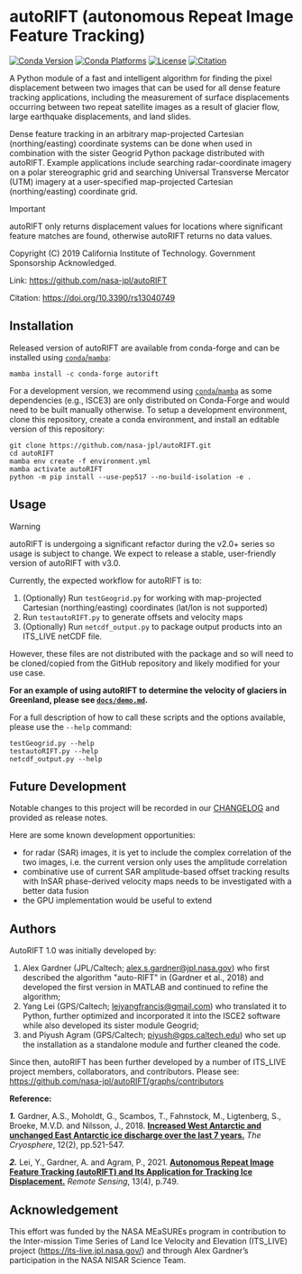 # autoRIFT (autonomous Repeat Image Feature Tracking)

[![Conda Version](https://img.shields.io/conda/vn/conda-forge/autorift.svg)](https://anaconda.org/conda-forge/autorift)
[![Conda Platforms](https://img.shields.io/conda/pn/conda-forge/autorift.svg)](https://anaconda.org/conda-forge/autorift)
[![License](https://img.shields.io/badge/License-Apache%202.0-blue.svg)](https://github.com/nasa-jpl/autoRIFT/blob/main/LICENSE)
[![Citation](https://img.shields.io/badge/DOI-10.3390/rs13040749-blue)](https://doi.org/10.3390/rs13040749)

A Python module of a fast and intelligent algorithm for finding the pixel displacement between two images that can be used for all dense feature tracking applications, including the measurement of surface displacements occurring between two repeat satellite images as a result of glacier flow, large earthquake displacements, and land slides.

Dense feature tracking in an arbitrary map-projected Cartesian (northing/easting) coordinate systems can be done when used in combination with the sister Geogrid Python package distributed with autoRIFT. Example applications include searching radar-coordinate imagery on a polar stereographic grid and searching Universal Transverse Mercator (UTM) imagery at a user-specified map-projected Cartesian (northing/easting) coordinate grid.

> [!IMPORTANT]
> autoRIFT only returns displacement values for locations where significant feature matches are found, otherwise autoRIFT returns no data values.


Copyright (C) 2019 California Institute of Technology.  Government Sponsorship Acknowledged.

Link: https://github.com/nasa-jpl/autoRIFT

Citation: https://doi.org/10.3390/rs13040749

## Installation

Released version of autoRIFT are available from conda-forge and can be installed using [`conda`/`mamba`](https://conda-forge.org/download/):
```shell
mamba install -c conda-forge autorift
```

For a development version, we recommend using [`conda`/`mamba`](https://conda-forge.org/download/) as some dependencies (e.g., ISCE3) are only distributed on Conda-Forge and would need to be built manually otherwise. To setup a development environment, clone this repository, create a conda environment, and install an editable version of this repository:
```shell
git clone https://github.com/nasa-jpl/autoRIFT.git
cd autoRIFT
mamba env create -f environment.yml
mamba activate autoRIFT
python -m pip install --use-pep517 --no-build-isolation -e .
```

## Usage

> [!WARNING]
> autoRIFT is undergoing a significant refactor during the v2.0+ series so usage is subject to change. We expect to release a stable, user-friendly version of autoRIFT with v3.0.

Currently, the expected workflow for autoRIFT is to:
1. (Optionally) Run `testGeogrid.py` for working with map-projected Cartesian (northing/easting) coordinates (lat/lon is not supported)
2. Run `testautoRIFT.py` to generate offsets and velocity maps
3. (Optionally) Run `netcdf_output.py` to package output products into an ITS_LIVE netCDF file. 

However, these files are not distributed with the package and so will need to be cloned/copied from the GitHub repository and likely modified for your use case. 

**For an example of using autoRIFT to determine the velocity of glaciers in Greenland, please see [`docs/demo.md`](docs/demo.md).**

For a full description of how to call these scripts and the options available, please use the `--help` command:
```shell
testGeogrid.py --help
testautoRIFT.py --help
netcdf_output.py --help
```

## Future Development

Notable changes to this project will be recorded in our [CHANGELOG](CHANGELOG.md) and provided as release notes.

Here are some known development opportunities:
* for radar (SAR) images, it is yet to include the complex correlation of the two images, i.e. the current version only uses the amplitude correlation
* combinative use of current SAR amplitude-based offset tracking results with InSAR phase-derived velocity maps needs to be investigated with a better data fusion
* the GPU implementation would be useful to extend 

## Authors

AutoRIFT 1.0 was initially developed by:
1. Alex Gardner (JPL/Caltech; alex.s.gardner@jpl.nasa.gov) who first described the algorithm "auto-RIFT" in (Gardner et al., 2018) and developed the first version in MATLAB and continued to refine the algorithm;
2. Yang Lei (GPS/Caltech; leiyangfrancis@gmail.com) who translated it to Python, further optimized and incorporated it into the ISCE2 software while also developed its sister module Geogrid;
3. and Piyush Agram (GPS/Caltech; piyush@gps.caltech.edu) who set up the installation as a standalone module and further cleaned the code.

Since then, autoRIFT has been further developed by a number of ITS_LIVE project members, collaborators, and contributors. Please see: 
https://github.com/nasa-jpl/autoRIFT/graphs/contributors

**Reference:** 

***1.*** Gardner, A.S., Moholdt, G., Scambos, T., Fahnstock, M., Ligtenberg, S., Broeke, M.V.D. and Nilsson, J., 2018. [**Increased West Antarctic and unchanged East Antarctic ice discharge over the last 7 years.**](https://doi.org/10.5194/tc-12-521-2018) *The Cryosphere*, 12(2), pp.521-547. 

***2.*** Lei, Y., Gardner, A. and Agram, P., 2021. [**Autonomous Repeat Image Feature Tracking (autoRIFT) and Its Application for Tracking Ice Displacement.**](https://doi.org/10.3390/rs13040749) *Remote Sensing*, 13(4), p.749. 


## Acknowledgement

This effort was funded by the NASA MEaSUREs program in contribution to the Inter-mission Time Series of Land Ice Velocity and Elevation (ITS_LIVE) project (https://its-live.jpl.nasa.gov/) and through Alex Gardner’s participation in the NASA NISAR Science Team.
